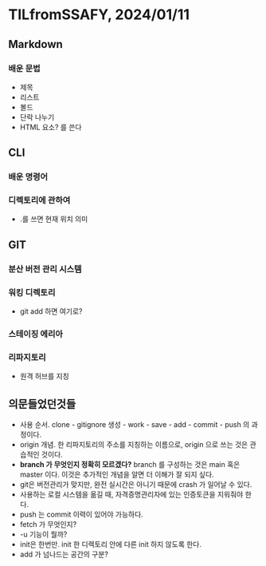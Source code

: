 # TILfromSSAFY, 2024/01/11

## Markdown
### 배운 문법
- 제목
- 리스트
- 볼드
- 단락 나누기
- HTML 요소? 를 쓴다

## CLI
### 배운 명령어

### 디렉토리에 관하여
- .를 쓰면 현재 위치 의미

## GIT
### 분산 버전 관리 시스템

### 워킹 디렉토리
- git add 하면 여기로?

### 스테이징 에리아

### 리파지토리
- 원격 허브를 지칭

## 의문들었던것들
- 사용 순서. clone - gitignore 생성 - work - save - add - commit - push 의 과정이다.
- origin 개념. 한 리파지토리의 주소를 지칭하는 이름으로, origin 으로 쓰는 것은 관습적인 것이다. 
- **branch 가 무엇인지 정확히 모르겠다?** branch 를 구성하는 것은 main 혹은 master 이다. 이것은 추가적인 개념을 알면 더 이해가 잘 되지 싶다. 
- git은 버전관리가 맞지만, 완전 실시간은 아니기 때문에 crash 가 일어날 수 있다.
- 사용하는 로컬 시스템을 옮길 때, 자격증명관리자에 있는 인증토큰을 지워줘야 한다.
- push 는 commit 이력이 있어야 가능하다.
- fetch 가 무엇인지?
- -u 기능이 뭘까?
- init은 한번만. init 한 디렉토리 안에 다른 init 하지 않도록 한다.
- add 가 넘나드는 공간의 구분?